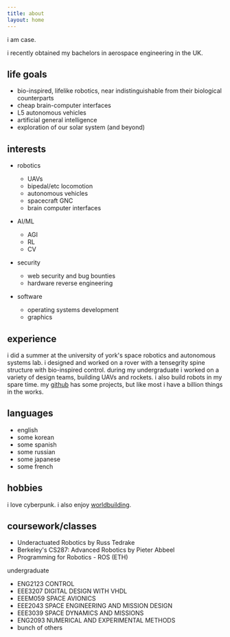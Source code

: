 ```yaml
---
title: about 
layout: home 
---
```


i am case.

i recently obtained my bachelors in aerospace engineering in the UK.

## life goals

* bio-inspired, lifelike robotics, near indistinguishable from their biological counterparts
* cheap brain-computer interfaces
* L5 autonomous vehicles
* artificial general intelligence
* exploration of our solar system (and beyond)


## interests

* robotics
    - UAVs
    - bipedal/etc locomotion
    - autonomous vehicles
    - spacecraft GNC
    - brain computer interfaces

* AI/ML
    - AGI
    - RL
    - CV

* security
    - web security and bug bounties
    - hardware reverse engineering

* software
    - operating systems development
    - graphics 


## experience

i did a summer at the university of york's space robotics and autonomous systems lab. i designed and worked on a rover with a tensegrity spine structure with bio-inspired control. during my undergraduate i worked on a variety of design teams, building UAVs and rockets. i also build robots in my spare time. my [github](https://github.com/onlycase) has some projects, but like most i have a billion things in the works.

## languages

* english
* some korean
* some spanish
* some russian
* some japanese
* some french

## hobbies

i love cyberpunk. i also enjoy [worldbuilding](https://onlycase.github.io/worldbuilding/).


## coursework/classes

* Underactuated Robotics by Russ Tedrake
* Berkeley's CS287: Advanced Robotics by Pieter Abbeel
* Programming for Robotics - ROS (ETH)

undergraduate
* ENG2123 CONTROL
* EEE3207 DIGITAL DESIGN WITH VHDL
* EEEM059 SPACE AVIONICS
* EEE2043 SPACE ENGINEERING AND MISSION DESIGN
* EEE3039 SPACE DYNAMICS AND MISSIONS
* ENG2093 NUMERICAL AND EXPERIMENTAL METHODS
* bunch of others
